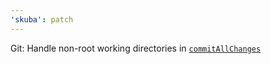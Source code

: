 ```yaml
---
'skuba': patch
---
```


Git: Handle non-root working directories in [`commitAllChanges`](https://seek-oss.github.io/skuba/docs/development-api/git.html#commitallchanges)
